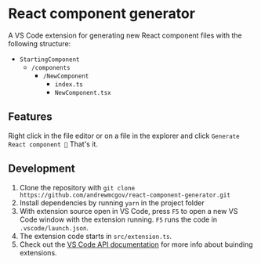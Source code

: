 # React component generator

A VS Code extension for generating new React component files with the following structure:

- `StartingComponent`
  - `/components`
    - `/NewComponent`
      - `index.ts`
      - `NewComponent.tsx`

## Features

Right click in the file editor or on a file in the explorer and click `Generate React component 🗿` That's it.

## Development

1. Clone the repository with `git clone https://github.com/andrewmcgov/react-component-generator.git`
2. Install dependencies by running `yarn` in the project folder
3. With extension source open in VS Code, press `F5` to open a new VS Code window with the extension running. `F5` runs the code in `.vscode/launch.json`.
4. The extension code starts in `src/extension.ts`.
5. Check out the [VS Code API documentation](https://code.visualstudio.com/api) for more info about buinding extensions.
